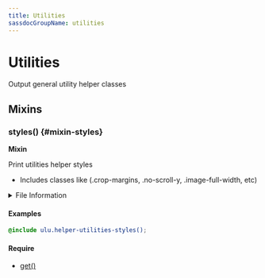 ```yaml
---
title: Utilities
sassdocGroupName: utilities
---
```



# Utilities

<div class="type-large">

Output general utility helper classes

</div>



## Mixins




<div class="sassdoc-item-header">

###  styles() {#mixin-styles}

  <div class="sassdoc-item-header__labels">
    <span class="tag tag--primary"><strong>Mixin</strong></span>
  </div>

</div>

  

Print utilities helper styles
- Includes classes like (.crop-margins, .no-scroll-y, .image-full-width, etc)
    
    


<details>
  <summary>File Information</summary>
  
- **File:** _utilities.scss
- **Group:** utilities
- **Type:** mixin
- **Lines (comments):** 11-14
- **Lines (code):** 16-130

</details>

    

#### Examples

      


``` scss
@include ulu.helper-utilities-styles();
```
  



      

#### Require

- [get()](/sass/helpers/units/#function-get)
  
  
  